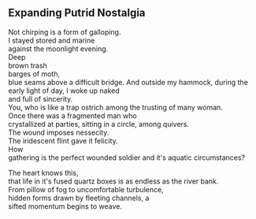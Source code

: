 Expanding Putrid Nostalgia
--------------------------
Not chirping is a form of galloping.  
I stayed stored and marine  
against the moonlight evening.  
Deep  
brown trash  
barges of moth,  
blue seams above a difficult bridge. And outside my hammock, during the early light of day, I woke up naked  
and full of sincerity.  
You, who is like a trap ostrich among the trusting of many woman.  
Once there was a fragmented man who  
crystallized at parties, sitting in a circle, among quivers.  
The wound imposes nessecity.  
The iridescent flint gave it felicity.  
How  
gathering is the perfect wounded soldier and it's aquatic circumstances?  
  
The heart knows this,  
that life in it's fused quartz boxes is as endless as the river bank.  
From pillow of fog to uncomfortable turbulence,  
hidden forms drawn by fleeting channels, a  
sifted momentum begins to weave.  
